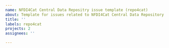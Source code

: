 ```yaml
---
name: NFDI4Cat Central Data Repositry issue template (repo4cat)
about: Template for issues related to NFDI4Cat Central Data Repository
title: ''
labels: repo4cat
projects: 2
assignees: ''

---
```



